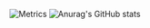 ![Metrics](https://metrics.lecoq.io/mengweidongphp?template=classic&isocalendar=1&languages=1&lines=1&followup=1&gists=1&people=1&activity=1&isocalendar.duration=half-year&languages.limit=8&languages.colors=github&languages.threshold=0%25&people.limit=28&people.size=28&people.types=followers%2C%20following&people.identicons=false&people.shuffle=false&followup.sections=repositories&activity.limit=5&activity.days=14&activity.filter=all&activity.visibility=all&activity.timestamps=false&config.timezone=Asia%2FShanghai)
![Anurag's GitHub stats](https://github-readme-stats.vercel.app/api?username=mengweidongphp&show_icons=true&theme=radical)

